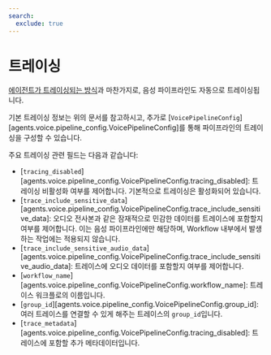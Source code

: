 ```yaml
---
search:
  exclude: true
---
```

# 트레이싱

[에이전트가 트레이싱되는 방식](../tracing.md)과 마찬가지로, 음성 파이프라인도 자동으로 트레이싱됩니다.

기본 트레이싱 정보는 위의 문서를 참고하시고, 추가로 [`VoicePipelineConfig`][agents.voice.pipeline_config.VoicePipelineConfig]를 통해 파이프라인의 트레이싱을 구성할 수 있습니다.

주요 트레이싱 관련 필드는 다음과 같습니다:

-   [`tracing_disabled`][agents.voice.pipeline_config.VoicePipelineConfig.tracing_disabled]: 트레이싱 비활성화 여부를 제어합니다. 기본적으로 트레이싱은 활성화되어 있습니다.
-   [`trace_include_sensitive_data`][agents.voice.pipeline_config.VoicePipelineConfig.trace_include_sensitive_data]: 오디오 전사본과 같은 잠재적으로 민감한 데이터를 트레이스에 포함할지 여부를 제어합니다. 이는 음성 파이프라인에만 해당하며, Workflow 내부에서 발생하는 작업에는 적용되지 않습니다.
-   [`trace_include_sensitive_audio_data`][agents.voice.pipeline_config.VoicePipelineConfig.trace_include_sensitive_audio_data]: 트레이스에 오디오 데이터를 포함할지 여부를 제어합니다.
-   [`workflow_name`][agents.voice.pipeline_config.VoicePipelineConfig.workflow_name]: 트레이스 워크플로의 이름입니다.
-   [`group_id`][agents.voice.pipeline_config.VoicePipelineConfig.group_id]: 여러 트레이스를 연결할 수 있게 해주는 트레이스의 `group_id`입니다.
-   [`trace_metadata`][agents.voice.pipeline_config.VoicePipelineConfig.tracing_disabled]: 트레이스에 포함할 추가 메타데이터입니다.